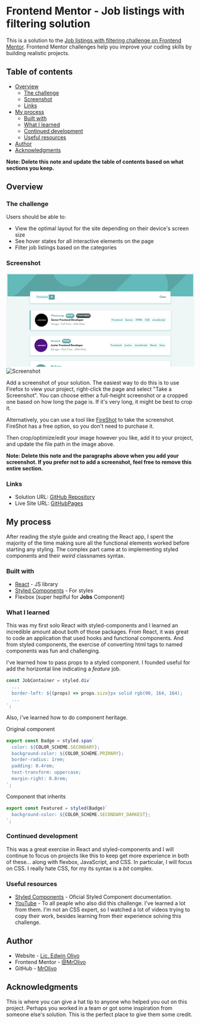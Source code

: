 # Frontend Mentor - Job listings with filtering solution

This is a solution to the [Job listings with filtering challenge on Frontend Mentor](https://www.frontendmentor.io/challenges/job-listings-with-filtering-ivstIPCt). Frontend Mentor challenges help you improve your coding skills by building realistic projects.

## Table of contents

- [Overview](#overview)
  - [The challenge](#the-challenge)
  - [Screenshot](#screenshot)
  - [Links](#links)
- [My process](#my-process)
  - [Built with](#built-with)
  - [What I learned](#what-i-learned)
  - [Continued development](#continued-development)
  - [Useful resources](#useful-resources)
- [Author](#author)
- [Acknowledgments](#acknowledgments)

**Note: Delete this note and update the table of contents based on what sections you keep.**

## Overview

### The challenge

Users should be able to:

- View the optimal layout for the site depending on their device's screen size
- See hover states for all interactive elements on the page
- Filter job listings based on the categories

### Screenshot

![Screenshot](./screenshot.png)
![Screenshot](./screenshot-mobile.png)

Add a screenshot of your solution. The easiest way to do this is to use Firefox to view your project, right-click the page and select "Take a Screenshot". You can choose either a full-height screenshot or a cropped one based on how long the page is. If it's very long, it might be best to crop it.

Alternatively, you can use a tool like [FireShot](https://getfireshot.com/) to take the screenshot. FireShot has a free option, so you don't need to purchase it.

Then crop/optimize/edit your image however you like, add it to your project, and update the file path in the image above.

**Note: Delete this note and the paragraphs above when you add your screenshot. If you prefer not to add a screenshot, feel free to remove this entire section.**

### Links

- Solution URL: [GitHub Repository](https://github.com/MrOlivo/react-job-listings)
- Live Site URL: [GitHubPages](https://mrolivo.github.io/react-job-listings/)

## My process

After reading the style guide and creating the React app, I spent the majority of the time making sure all the functional elements worked before starting any styling. The complex part came at to implementing styled components and their _weird_ classnames syntax.

### Built with

- [React](https://reactjs.org/) - JS library
- [Styled Components](https://styled-components.com/) - For styles
- Flexbox (super heplful for **Jobs** Component)

### What I learned

This was my first solo React with styled-components and I learned an incredible amount about both of those packages. From React, it was great to code an application that used hooks and functional components. And from styled components, the exercise of converting html tags to named components was fun and challenging.

I've learned how to pass props to a styled component. I founded useful for add the horizontal line indicating a _feature_ job.

```jsx
const JobContainer = styled.div`
  ...
  border-left: ${(props) => props.size}px solid rgb(90, 164, 164);
  ...
`;
```

Also, i've learned how to do component heritage.

Original component

```jsx
export const Badge = styled.span`
  color: ${COLOR_SCHEME.SECONDARY};
  background-color: ${COLOR_SCHEME.PRIMARY};
  border-radius: 1rem;
  padding: 0.4rem;
  text-transform: uppercase;
  margin-right: 0.8rem;
`;
```

Component that inherits

```jsx
export const Featured = styled(Badge)`
  background-color: ${COLOR_SCHEME.SECONDARY_DARKEST};
`;
```

### Continued development

This was a great exercise in React and styled-components and I will continue to focus on projects like this to keep get more experience in both of these... along with flexbox, JavaScript, and CSS. In particular, I will focus on CSS. I really hate CSS, for my its syntax is a _bit_ complex.

### Useful resources

- [Styled Components](https://styled-components.com/docs) - Oficial Styled Component documentation.
- [YouTube](https://www.youtube.com) - To all peaple who also did this challenge. I've learned a lot from them. I'm not an CSS expert, so I watched a lot of videos trying to copy their work, besides learning from their experience solving this challenge.

## Author

- Website - [Lic. Edwin Olivo](https://www.your-site.com)
- Frontend Mentor - [@MrOlivo](https://www.frontendmentor.io/profile/MrOlivo)
- GitHub - [MrOlivo](https://github.com/MrOlivo)

## Acknowledgments

This is where you can give a hat tip to anyone who helped you out on this project. Perhaps you worked in a team or got some inspiration from someone else's solution. This is the perfect place to give them some credit.
